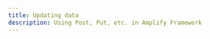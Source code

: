 ```yaml
---
title: Updating data
description: Using Post, Put, etc. in Amplify Framework
---
```


<inline-fragment platform="js" src="~/lib/restapi/fragments/js/update.md"></inline-fragment>
<inline-fragment platform="ios" src="~/lib/restapi/fragments/ios/update.md"></inline-fragment>
<inline-fragment platform="android" src="~/lib/restapi/fragments/android/update.md"></inline-fragment>
<inline-fragment platform="flutter" src="~/lib/restapi/fragments/flutter/update.md"></inline-fragment>

